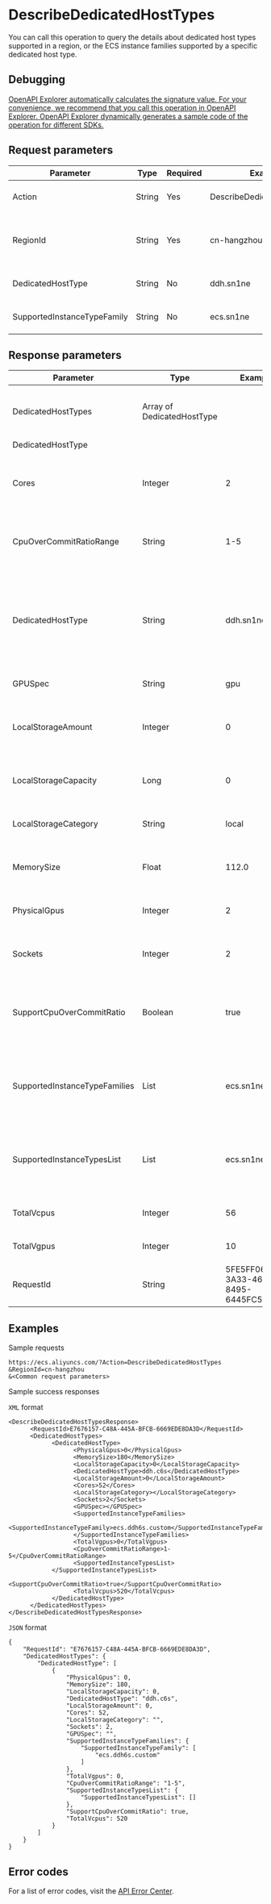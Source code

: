 # DescribeDedicatedHostTypes

You can call this operation to query the details about dedicated host types supported in a region, or the ECS instance families supported by a specific dedicated host type.

## Debugging

[OpenAPI Explorer automatically calculates the signature value. For your convenience, we recommend that you call this operation in OpenAPI Explorer. OpenAPI Explorer dynamically generates a sample code of the operation for different SDKs.](https://api.aliyun.com/#product=Ecs&api=DescribeDedicatedHostTypes&type=RPC&version=2014-05-26)

## Request parameters

|Parameter|Type|Required|Example|Description|
|---------|----|--------|-------|-----------|
|Action|String|Yes|DescribeDedicatedHostTypes|The operation that you want to perform. Set the value to DescribeDedicatedHostTypes. |
|RegionId|String|Yes|cn-hangzhou|The region ID of the dedicated host. You can call the [DescribeRegions](~~25609~~) operation to query the most recent region list. |
|DedicatedHostType|String|No|ddh.sn1ne|The dedicated host type. For more information, see [Dedicated host types](~~68564~~). |
|SupportedInstanceTypeFamily|String|No|ecs.sn1ne|The ECS instance family supported by the dedicated host type. |

## Response parameters

|Parameter|Type|Example|Description|
|---------|----|-------|-----------|
|DedicatedHostTypes|Array of DedicatedHostType| |The information about the dedicated host type. |
|DedicatedHostType| | | |
|Cores|Integer|2|The number of cores in a single physical CPU. |
|CpuOverCommitRatioRange|String|1-5|The supported CPU overcommit ratio range. |
|DedicatedHostType|String|ddh.sn1ne|The type of the dedicated host. You can submit a ticket to request more dedicated host types. |
|GPUSpec|String|gpu|The GPU model. |
|LocalStorageAmount|Integer|0|The number of local disks on a dedicated host. |
|LocalStorageCapacity|Long|0|The capacity of a local disk. Unit: GiB. |
|LocalStorageCategory|String|local|The category of the local disks. |
|MemorySize|Float|112.0|The size of the memory. Unit: GiB. |
|PhysicalGpus|Integer|2|The number of physical GPUs. |
|Sockets|Integer|2|The number of physical CPUs. |
|SupportCpuOverCommitRatio|Boolean|true|Indicates whether the CPU overcommit ratio setting is supported. |
|SupportedInstanceTypeFamilies|List|ecs.sn1ne|The ECS instance families supported by the dedicated host. |
|SupportedInstanceTypesList|List|ecs.sn1ne.large|The ECS instance types supported by the dedicated host. |
|TotalVcpus|Integer|56|The total number of vCPUs. |
|TotalVgpus|Integer|10|The total number of vGPUs. |
|RequestId|String|5FE5FF06-3A33-4658-8495-6445FC54E327|The ID of the request. |

## Examples

Sample requests

```
https://ecs.aliyuncs.com/?Action=DescribeDedicatedHostTypes
&RegionId=cn-hangzhou
&<Common request parameters>
```

Sample success responses

`XML` format

```
<DescribeDedicatedHostTypesResponse>
      <RequestId>E7676157-C48A-445A-BFCB-6669EDE8DA3D</RequestId>
      <DedicatedHostTypes>
            <DedicatedHostType>
                  <PhysicalGpus>0</PhysicalGpus>
                  <MemorySize>180</MemorySize>
                  <LocalStorageCapacity>0</LocalStorageCapacity>
                  <DedicatedHostType>ddh.c6s</DedicatedHostType>
                  <LocalStorageAmount>0</LocalStorageAmount>
                  <Cores>52</Cores>
                  <LocalStorageCategory></LocalStorageCategory>
                  <Sockets>2</Sockets>
                  <GPUSpec></GPUSpec>
                  <SupportedInstanceTypeFamilies>
                        <SupportedInstanceTypeFamily>ecs.ddh6s.custom</SupportedInstanceTypeFamily>
                  </SupportedInstanceTypeFamilies>
                  <TotalVgpus>0</TotalVgpus>
                  <CpuOverCommitRatioRange>1-5</CpuOverCommitRatioRange>
                  <SupportedInstanceTypesList>
            </SupportedInstanceTypesList>
                  <SupportCpuOverCommitRatio>true</SupportCpuOverCommitRatio>
                  <TotalVcpus>520</TotalVcpus>
            </DedicatedHostType>
      </DedicatedHostTypes>
</DescribeDedicatedHostTypesResponse>
```

`JSON` format

```
{
    "RequestId": "E7676157-C48A-445A-BFCB-6669EDE8DA3D",
    "DedicatedHostTypes": {
        "DedicatedHostType": [
            {
                "PhysicalGpus": 0,
                "MemorySize": 180,
                "LocalStorageCapacity": 0,
                "DedicatedHostType": "ddh.c6s",
                "LocalStorageAmount": 0,
                "Cores": 52,
                "LocalStorageCategory": "",
                "Sockets": 2,
                "GPUSpec": "",
                "SupportedInstanceTypeFamilies": {
                    "SupportedInstanceTypeFamily": [
                        "ecs.ddh6s.custom"
                    ]
                },
                "TotalVgpus": 0,
                "CpuOverCommitRatioRange": "1-5",
                "SupportedInstanceTypesList": {
                    "SupportedInstanceTypesList": []
                },
                "SupportCpuOverCommitRatio": true,
                "TotalVcpus": 520
            }
        ]
    }
}
```

## Error codes

For a list of error codes, visit the [API Error Center](https://error-center.alibabacloud.com/status/product/Ecs).


